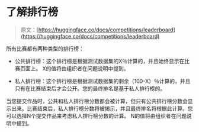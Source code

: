 # 了解排行榜

> 原文：[https://huggingface.co/docs/competitions/leaderboard](https://huggingface.co/docs/competitions/leaderboard)

所有比赛都有两种类型的排行榜：

+   公共排行榜：这个排行榜是根据测试数据集的X％计算的，并且始终显示在比赛页面上。 X的值将由组织者在问题说明中提到。

+   私人排行榜：这个排行榜是根据测试数据集的剩余（100-X）％计算的，并且只有在比赛结束后才会公开。您的最终排名是基于私人排行榜的。

当您提交作品时，公共和私人排行榜分数都会被计算，但只有公共排行榜分数会显示出来。比赛结束后，私人排行榜分数将被揭示，并且最终排名将根据此计算。您可以选择N个提交作品来考虑私人排行榜分数的计算。 N的值将由组织者在问题说明中提到。
